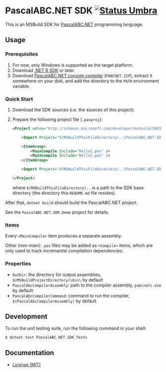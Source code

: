 PascalABC.NET SDK [![Status Umbra][status-umbra]][andivionian-status-classifier]
======

This is an MSBuild SDK for [PascalABC.NET][pascalabc.net] programming language.

Usage
-----

### Prerequisites

1. For now, only Windows is supported as the target platform.
2. Download [.NET 6 SDK][dotnet.sdk] or later.
3. Download [PascalABC.NET console compiler][pascalabc.net.downloads] (`PABCNET.ZIP`), extract it somewhere on your disk, and add the directory to the `PATH` environment variable.

### Quick Start

1. Download the SDK sources (i.e. the sources of this project).
2. Prepare the following project file (`.pasproj`):

   ```xml
   <Project xmlns="http://schemas.microsoft.com/developer/msbuild/2003" ToolsVersion="Current">

       <Import Project="$(MSBuildThisFileDirectory)..\PascalABC.NET.SDK\Sdk\Sdk.props" />

       <ItemGroup>
           <MainCompile Include="Hello1.pas" />
           <MainCompile Include="Hello2.pas" />
       </ItemGroup>

       <Import Project="$(MSBuildThisFileDirectory)..\PascalABC.NET.SDK\Sdk\Sdk.targets" />

   </Project>
   ```

   where `$(MSBuildThisFileDirectory)..` is a path to the SDK base directory (the directory this `README.md` file resides).

After that, `dotnet build` should build the PascalABC.NET project.

See the `PascalABC.NET.SDK.Demo` project for details.

### Items

Every `<MainCompile>` item produces a separate assembly.

Other (non-main) `.pas` files may be added as `<Compile>` items, which are only used to track incremental compilation dependencies.

### Properties

- `OutDir`: the directory for output assemblies, `$(MSBuildProjectDirectory)\bin\` by default
- `PascalAbcCompilerAssembly`: path to the compiler assembly, `pabcnetc.exe` by default
- `PascalAbcCompilerCommand`: command to run the compiler, `$(PascalAbcCompilerAssembly)` by default

Development
-----------

To run the unit testing suite, run the following command in your shell:

```console
$ dotnet test PascalABC.NET.SDK.Tests
```

Documentation
-------------

- [License (MIT)][docs.license]

[andivionian-status-classifier]: https://github.com/ForNeVeR/andivionian-status-classifier#status-umbra-
[docs.license]: LICENSE.md
[dotnet.sdk]: https://dotnet.microsoft.com/en-us/download
[pascalabc.net.downloads]: http://pascalabc.net/en/download
[pascalabc.net]: http://pascalabc.net/en/
[status-umbra]: https://img.shields.io/badge/status-umbra-red.svg
